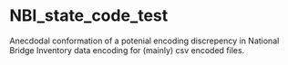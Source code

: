 # NBI_state_code_test
Anecdodal conformation of a potenial encoding discrepency in National Bridge Inventory data encoding for (mainly) csv encoded files.
